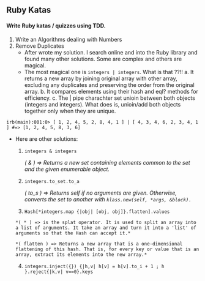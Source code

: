 ## Ruby Katas

#### Write Ruby katas / quizzes using TDD.

1. Write an Algorithms dealing with Numbers
2. Remove Duplicates
	* After wrote my solution. I search online and into the Ruby library and found many other solutions. Some are complex and others are magical.
	* The most magical one is `integers | integers`. What is that ??!!
		a. It returns a new array by joining original array with other array, excluding any duplicates and preserving the order from the original array.
		b. It compares elements using their hash and eql? methods for efficiency.
		c. The | pipe charachter set unioin between both objects (integers and integers). What does is, unioin/add both objects together only when they are unique. 

```
irb(main):001:0> [ 1, 2, 4, 5, 2, 8, 4, 1 ] | [ 4, 3, 4, 6, 2, 3, 4, 1 ] #=> [1, 2, 4, 5, 8, 3, 6]
```

- Here are other solutions:
   
    1. `integers & integers` 
    
    	*( & ) => Returns a new set containing elements common to the set and the given enumerable object.*
   
    2. `integers.to_set.to_a` 
		   
		 *( to_s ) => Returns self if no arguments are given. Otherwise, converts the set to another with `klass.new(self, *args, &block).`*
    
    3. `Hash[*integers.map {|obj| [obj, obj]}.flatten].values`
    
  	  *( * ) => is the splat operator. It is used to split an array into a list of arguments. It take an array and turn it into a 'list' of arguments so that the Hash can accept it.*
  	  
  	  *( flatten ) => Returns a new array that is a one-dimensional flattening of this hash. That is, for every key or value that is an array, extract its elements into the new array.*
    
    4. `integers.inject({}) {|h,v| h[v] = h[v].to_i + 1 ; h }.reject{|k,v| v==0}.keys`